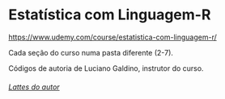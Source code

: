 # Estatística com Linguagem-R

https://www.udemy.com/course/estatistica-com-linguagem-r/

Cada seção do curso numa pasta diferente (2-7).

Códigos de autoria de Luciano Galdino, instrutor do curso.

<h6><a href="http://lattes.cnpq.br/1964290408536126">Lattes do autor</a></h6>

